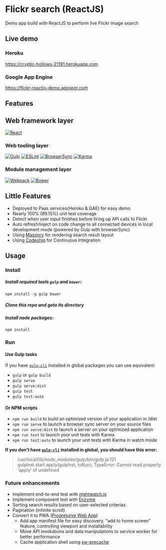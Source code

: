 # Flickr search (ReactJS)

Demo app build with ReactJS to perform live Flickr image search

## Live demo

### Heroku

https://cryptic-hollows-21191.herokuapp.com

### Google App Engine

https://flickr-reactjs-demo.appspot.com

## Features

## Web framework layer
[![React](http://fountainjs.io/assets/imgs/react.png)](https://github.com/FountainJS/generator-fountain-react)

### Web tooling layer
[![Gulp](http://fountainjs.io/assets/imgs/gulp.png)](https://github.com/FountainJS/generator-fountain-gulp)
[![ESLint](http://fountainjs.io/assets/imgs/eslint.png)](https://github.com/FountainJS/generator-fountain-eslint)
[![BrowserSync](http://fountainjs.io/assets/imgs/browsersync.png)](https://github.com/FountainJS/generator-fountain-browsersync)
[![Karma](http://fountainjs.io/assets/imgs/karma.png)](https://github.com/FountainJS/generator-fountain-karma)

### Module management layer
[![Webpack](http://fountainjs.io/assets/imgs/webpack.png)](https://github.com/FountainJS/generator-fountain-webpack)
[![Bower](http://fountainjs.io/assets/imgs/bower.png)](https://github.com/FountainJS/generator-fountain-inject)

## Little Features

* Deployed to Paas services(Heroku & GAE) for easy demo
* Nearly 100% (99.15%) unit test coverage
* Detect when user input finishes before firing up API calls to Flickr
* Auto refresh/inject on code change to all connected devices in local development mode (powered by Gulp with browserSync)
* Using [Masonry](https://github.com/desandro/masonry) for rendering search result layout
* Using [Codeship](https://codeship.com/) for Continuous Integration

## Usage

### Install

##### Install required tools `gulp` and `bower`:
```
npm install -g gulp bower
```

##### Clone this repo and goto its directory

##### Install node packages:
```
npm install
```

### Run

#### Use Gulp tasks

If you have [`gulp-cli`](https://www.npmjs.com/package/gulp-cli) installed in global packages you can use equivalent:

- `gulp` or `gulp build`
- `gulp serve`
- `gulp serve:dist`
- `gulp test`
- `gulp test:auto`

#### Or NPM scripts

- `npm run build` to build an optimized version of your application in /dist
- `npm run serve` to launch a browser sync server on your source files
- `npm run serve:dist` to launch a server on your optimized application
- `npm run test` to launch your unit tests with Karma
- `npm run test:auto` to launch your unit tests with Karma in watch mode

**If you don't have [`gulp-cli`](https://www.npmjs.com/package/gulp-cli) installed in global, you should have this error:**
> /usr/local/lib/node_modules/gulp/bin/gulp.js:121
    gulpInst.start.apply(gulpInst, toRun);
TypeError: Cannot read property 'apply' of undefined

### Future enhancements

* Implement end-to-end test with [nightwatch.js](http://nightwatchjs.org)
* Implement component test with [Enzyme](http://airbnb.io/enzyme/)
* Sorting search results based on user-selected criterias
* Pagination (infinite scroll)
* Convert it to PWA ([Progressive Web App](https://developers.google.com/web/progressive-web-apps/))
  * Add app manifest file for easy discovery, "add to home screen" feature, controlling viewport and installability
  * Move API invokations and data manipulations to service worker for better performance
  * Cache application shell using [sw-precache](https://github.com/GoogleChrome/sw-precache)
